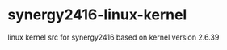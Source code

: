 synergy2416-linux-kernel
========================

linux kernel src for synergy2416 based on kernel version 2.6.39
